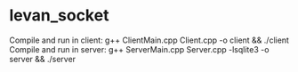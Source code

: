 # levan_socket
Compile and run in client:  g++ ClientMain.cpp Client.cpp -o client && ./client
Compile and run in server:  g++ ServerMain.cpp Server.cpp -lsqlite3 -o server && ./server
